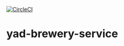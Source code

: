 [![CircleCI](https://circleci.com/gh/yadnyesh/yad-brewery-service.svg?style=svg)](https://circleci.com/gh/yadnyesh/yad-brewery-service)

# yad-brewery-service
